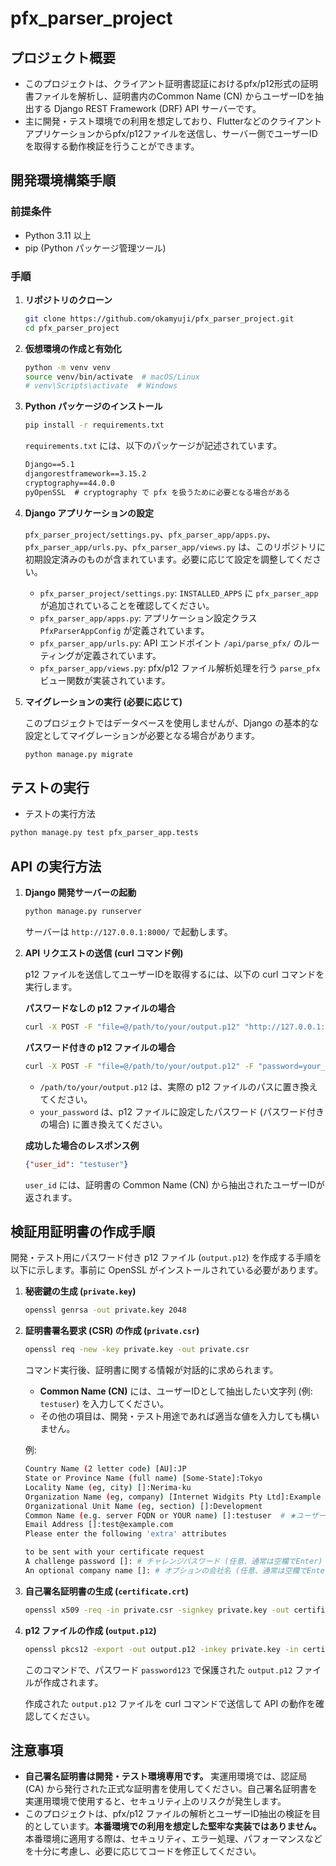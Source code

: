 # pfx_parser_project

## プロジェクト概要

- このプロジェクトは、クライアント証明書認証におけるpfx/p12形式の証明書ファイルを解析し、証明書内のCommon Name (CN) からユーザーIDを抽出する Django REST Framework (DRF) API サーバーです。
- 主に開発・テスト環境での利用を想定しており、Flutterなどのクライアントアプリケーションからpfx/p12ファイルを送信し、サーバー側でユーザーIDを取得する動作検証を行うことができます。

## 開発環境構築手順

### 前提条件

- Python 3.11 以上
- pip (Python パッケージ管理ツール)

### 手順

1. **リポジトリのクローン**

    ```bash
    git clone https://github.com/okamyuji/pfx_parser_project.git
    cd pfx_parser_project
    ```

2. **仮想環境の作成と有効化**

    ```bash
    python -m venv venv
    source venv/bin/activate  # macOS/Linux
    # venv\Scripts\activate  # Windows
    ```

3. **Python パッケージのインストール**

    ```bash
    pip install -r requirements.txt
    ```

    `requirements.txt` には、以下のパッケージが記述されています。

    ```txt
    Django==5.1
    djangorestframework==3.15.2
    cryptography==44.0.0
    pyOpenSSL  # cryptography で pfx を扱うために必要となる場合がある
    ```

4. **Django アプリケーションの設定**

    `pfx_parser_project/settings.py`、`pfx_parser_app/apps.py`、`pfx_parser_app/urls.py`、`pfx_parser_app/views.py` は、このリポジトリに初期設定済みのものが含まれています。必要に応じて設定を調整してください。

    - `pfx_parser_project/settings.py`:  `INSTALLED_APPS` に `pfx_parser_app` が追加されていることを確認してください。
    - `pfx_parser_app/apps.py`:  アプリケーション設定クラス `PfxParserAppConfig` が定義されています。
    - `pfx_parser_app/urls.py`:  API エンドポイント `/api/parse_pfx/` のルーティングが定義されています。
    - `pfx_parser_app/views.py`:  pfx/p12 ファイル解析処理を行う `parse_pfx` ビュー関数が実装されています。

5. **マイグレーションの実行 (必要に応じて)**

    このプロジェクトではデータベースを使用しませんが、Django の基本的な設定としてマイグレーションが必要となる場合があります。

    ```bash
    python manage.py migrate
    ```

## テストの実行

- テストの実行方法

```bash
python manage.py test pfx_parser_app.tests
```

## API の実行方法

1. **Django 開発サーバーの起動**

    ```bash
    python manage.py runserver
    ```

    サーバーは `http://127.0.0.1:8000/` で起動します。

2. **API リクエストの送信 (curl コマンド例)**

    p12 ファイルを送信してユーザーIDを取得するには、以下の curl コマンドを実行します。

    **パスワードなしの p12 ファイルの場合**

    ```bash
    curl -X POST -F "file=@/path/to/your/output.p12" "http://127.0.0.1:8000/api/parse_pfx/"
    ```

    **パスワード付きの p12 ファイルの場合**

    ```bash
    curl -X POST -F "file=@/path/to/your/output.p12" -F "password=your_password" "http://127.0.0.1:8000/api/parse_pfx/"
    ```

    - `/path/to/your/output.p12` は、実際の p12 ファイルのパスに置き換えてください。
    - `your_password` は、p12 ファイルに設定したパスワード (パスワード付きの場合) に置き換えてください。

    **成功した場合のレスポンス例**

    ```json
    {"user_id": "testuser"}
    ```

    `user_id` には、証明書の Common Name (CN) から抽出されたユーザーIDが返されます。

## 検証用証明書の作成手順

開発・テスト用にパスワード付き p12 ファイル (`output.p12`) を作成する手順を以下に示します。事前に OpenSSL がインストールされている必要があります。

1. **秘密鍵の生成 (`private.key`)**

    ```bash
    openssl genrsa -out private.key 2048
    ```

2. **証明書署名要求 (CSR) の作成 (`private.csr`)**

    ```bash
    openssl req -new -key private.key -out private.csr
    ```

    コマンド実行後、証明書に関する情報が対話的に求められます。

    - **Common Name (CN)** には、ユーザーIDとして抽出したい文字列 (例: `testuser`) を入力してください。
    - その他の項目は、開発・テスト用途であれば適当な値を入力しても構いません。

    例:

    ```sh
    Country Name (2 letter code) [AU]:JP
    State or Province Name (full name) [Some-State]:Tokyo
    Locality Name (eg, city) []:Nerima-ku
    Organization Name (eg, company) [Internet Widgits Pty Ltd]:Example Corp.
    Organizational Unit Name (eg, section) []:Development
    Common Name (e.g. server FQDN or YOUR name) []:testuser  # ★ユーザーID (CN)
    Email Address []:test@example.com
    Please enter the following 'extra' attributes

    to be sent with your certificate request
    A challenge password []: # チャレンジパスワード (任意、通常は空欄でEnter)
    An optional company name []: # オプションの会社名 (任意、通常は空欄でEnter)
   ```

3. **自己署名証明書の生成 (`certificate.crt`)**

    ```bash
    openssl x509 -req -in private.csr -signkey private.key -out certificate.crt -days 365
    ```

4. **p12 ファイルの作成 (`output.p12`)**

    ```bash
    openssl pkcs12 -export -out output.p12 -inkey private.key -in certificate.crt -passout pass:password123
    ```

    このコマンドで、パスワード `password123` で保護された `output.p12` ファイルが作成されます。

    作成された `output.p12` ファイルを curl コマンドで送信して API の動作を確認してください。

## 注意事項

- **自己署名証明書は開発・テスト環境専用です。** 実運用環境では、認証局 (CA) から発行された正式な証明書を使用してください。自己署名証明書を実運用環境で使用すると、セキュリティ上のリスクが発生します。
- このプロジェクトは、pfx/p12 ファイルの解析とユーザーID抽出の検証を目的としています。**本番環境での利用を想定した堅牢な実装ではありません。** 本番環境に適用する際は、セキュリティ、エラー処理、パフォーマンスなどを十分に考慮し、必要に応じてコードを修正してください。
